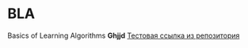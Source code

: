 # BLA
Basics of Learning Algorithms
<b>Ghjjd</b>
[Тестовая ссылка из репозитория](index.html)
<!--<a href="https://github.com/vberezina/BLA/blob/main/index.html">Тестовая ссылка</a>-->

